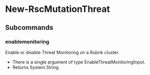 # New-RscMutationThreat
## Subcommands
### enablemonitoring
Enable or disable Threat Monitoring on a Rubrik cluster.

- There is a single argument of type EnableThreatMonitoringInput.
- Returns System.String.
